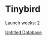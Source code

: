 # Tinybird

Launch weeks: 2

[Untitled Database](Tinybird%20d35d20b52ad746e6b43f7e6debb1ecc4/Untitled%20Database%20e0c88d7ec75d48b69fa80af989b2c6af.csv)